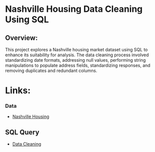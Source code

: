 # Nashville Housing Data Cleaning Using SQL

## Overview: 
This project explores a Nashville housing market dataset using SQL to enhance its suitability for analysis. The data cleaning process involved standardizing date formats, addressing null values, performing string manipulations to populate address fields, standardizing responses, and removing duplicates and redundant columns.

# Links:
### Data
- [Nashville Housing](https://github.com/mkweonn/nashville-housing-data-cleaning/blob/main/nashville_housing_data.csv)

## SQL Query
- [Data Cleaning](https://github.com/mkweonn/nashville-housing-data-cleaning/blob/main/housing_data_cleaning.sql)
